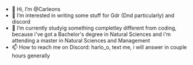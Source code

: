 - 👋 Hi, I’m @Carleons
- 👀 I’m interested in writing some stuff for Gdr (Dnd particularly) and discord
- 🌱 I’m currently studyig something completley different from coding, because i've got a Bachelor's degree in Natural Sciences and i'm attending a master in Natural Sciences and Management
- 📫 How to reach me on Discord: harlo_o, text me, i will answer in couple hours generally

<!---
Carleons/Carleons is a ✨ special ✨ repository because its `README.md` (this file) appears on your GitHub profile.
You can click the Preview link to take a look at your changes.
--->
